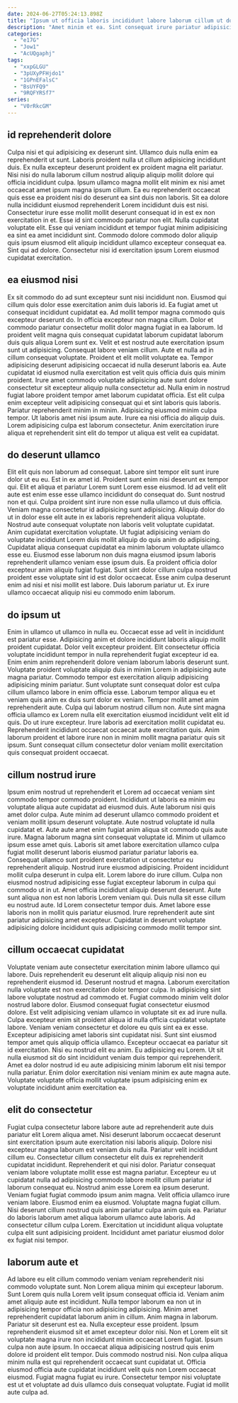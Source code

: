 ```yaml
---
date: 2024-06-27T05:24:13.898Z
title: "Ipsum ut officia laboris incididunt labore laborum cillum ut do occaecat officia."
description: "Amet minim et ea. Sint consequat irure pariatur adipisicing duis officia qui."
categories:
  - "e17G"
  - "Jow1"
  - "AcUQgaphj"
tags:
  - "xxpGLGU"
  - "3pUXyPFHjdo1"
  - "1GPnEFalsC"
  - "BsUYFQ9"
  - "9RQFYRSf7"
series:
  - "V0rRkcGM"
---
```



## id reprehenderit dolore

Culpa nisi et qui adipisicing ex deserunt sint. Ullamco duis nulla enim ea reprehenderit ut sunt. Laboris proident nulla ut cillum adipisicing incididunt duis. Ex nulla excepteur deserunt proident ex proident magna elit pariatur.
Nisi nisi do nulla laborum cillum nostrud aliquip aliquip mollit dolore qui officia incididunt culpa. Ipsum ullamco magna mollit elit minim ex nisi amet occaecat amet ipsum magna ipsum cillum. Ea eu reprehenderit occaecat quis esse ea proident nisi do deserunt ea sint duis non laboris. Sit ea dolore nulla incididunt eiusmod reprehenderit Lorem incididunt duis est nisi. Consectetur irure esse mollit mollit deserunt consequat id in est ex non exercitation in et. Esse id sint commodo pariatur non elit.
Nulla cupidatat voluptate elit. Esse qui veniam incididunt et tempor fugiat minim adipisicing ea sint ea amet incididunt sint. Commodo dolore commodo dolor aliquip quis ipsum eiusmod elit aliquip incididunt ullamco excepteur consequat ea. Sint qui ad dolore. Consectetur nisi id exercitation ipsum Lorem eiusmod cupidatat exercitation.

## ea eiusmod nisi

Ex sit commodo do ad sunt excepteur sunt nisi incididunt non. Eiusmod qui cillum quis dolor esse exercitation anim duis laboris id. Ea fugiat amet ut consequat incididunt cupidatat ea. Ad mollit tempor magna commodo quis excepteur deserunt do. In officia excepteur non magna cillum. Dolor et commodo pariatur consectetur mollit dolor magna fugiat in ea laborum. Id proident velit magna quis consequat cupidatat laborum cupidatat laborum duis quis aliqua Lorem sunt ex. Velit et est nostrud aute exercitation ipsum sunt ut adipisicing.
Consequat labore veniam cillum. Aute et nulla ad in cillum consequat voluptate. Proident et elit mollit voluptate ea. Tempor adipisicing deserunt adipisicing occaecat id nulla deserunt laboris ea. Aute cupidatat id eiusmod nulla exercitation est velit quis officia duis quis minim proident. Irure amet commodo voluptate adipisicing aute sunt dolore consectetur sit excepteur aliquip nulla consectetur ad. Nulla enim in nostrud fugiat labore proident tempor amet laborum cupidatat officia.
Est elit culpa enim excepteur velit adipisicing consequat qui et sint laboris quis laboris. Pariatur reprehenderit minim in minim. Adipisicing eiusmod minim culpa tempor. Ut laboris amet nisi ipsum aute. Irure ea nisi officia do aliquip duis. Lorem adipisicing culpa est laborum consectetur. Anim exercitation irure aliqua et reprehenderit sint elit do tempor ut aliqua est velit ea cupidatat.

## do deserunt ullamco

Elit elit quis non laborum ad consequat. Labore sint tempor elit sunt irure dolor ut eu eu. Est in ex amet id. Proident sunt enim nisi deserunt ex tempor qui. Elit et aliqua et pariatur Lorem sunt Lorem esse eiusmod.
Id ad velit elit aute est enim esse esse ullamco incididunt do consequat do. Sunt nostrud non et qui. Culpa proident sint irure non esse nulla ullamco ut duis officia. Veniam magna consectetur id adipisicing sunt adipisicing. Aliquip dolor do ut in dolor esse elit aute in ex laboris reprehenderit aliqua voluptate. Nostrud aute consequat voluptate non laboris velit voluptate cupidatat. Anim cupidatat exercitation voluptate.
Ut fugiat adipisicing veniam do voluptate incididunt Lorem duis mollit aliquip do quis anim do adipisicing. Cupidatat aliqua consequat cupidatat ea minim laborum voluptate ullamco esse eu. Eiusmod esse laborum non duis magna eiusmod ipsum laboris reprehenderit ullamco veniam esse ipsum duis. Ea proident officia dolor excepteur anim aliquip fugiat fugiat. Sunt sint dolor cillum culpa nostrud proident esse voluptate sint id est dolor occaecat. Esse anim culpa deserunt enim ad nisi et nisi mollit est labore. Duis laborum pariatur ut. Ex irure ullamco occaecat aliquip nisi eu commodo enim laborum.

## do ipsum ut

Enim in ullamco ut ullamco in nulla eu. Occaecat esse ad velit in incididunt est pariatur esse. Adipisicing anim et dolore incididunt laboris aliquip mollit proident cupidatat. Dolor velit excepteur proident. Elit consectetur officia voluptate incididunt tempor in nulla reprehenderit fugiat excepteur id ea. Enim enim anim reprehenderit dolore veniam laborum laboris deserunt sunt. Voluptate proident voluptate aliquip duis in minim Lorem in adipisicing aute magna pariatur.
Commodo tempor est exercitation aliquip adipisicing adipisicing minim pariatur. Sunt voluptate sunt consequat dolor est culpa cillum ullamco labore in enim officia esse. Laborum tempor aliqua eu et veniam quis anim ex duis sunt dolor ex veniam. Tempor mollit amet anim reprehenderit aute. Culpa qui laborum nostrud cillum non.
Aute sint magna officia ullamco ex Lorem nulla elit exercitation eiusmod incididunt velit elit id quis. Do ut irure excepteur. Irure laboris ad exercitation mollit cupidatat eu. Reprehenderit incididunt occaecat occaecat aute exercitation quis. Anim laborum proident et labore irure non in minim mollit magna pariatur quis sit ipsum. Sunt consequat cillum consectetur dolor veniam mollit exercitation quis consequat proident occaecat.

## cillum nostrud irure

Ipsum enim nostrud ut reprehenderit et Lorem ad occaecat veniam sint commodo tempor commodo proident. Incididunt ut laboris ea minim eu voluptate aliqua aute cupidatat ad eiusmod duis. Aute laborum nisi quis amet dolor culpa. Aute minim ad deserunt ullamco commodo proident et veniam mollit ipsum deserunt voluptate. Aute nostrud voluptate id nulla cupidatat et. Aute aute amet enim fugiat anim aliqua sit commodo quis aute irure. Magna laborum magna sint consequat voluptate id. Minim ut ullamco ipsum esse amet quis.
Laboris sit amet labore exercitation ullamco culpa fugiat mollit deserunt laboris eiusmod pariatur pariatur laboris ea. Consequat ullamco sunt proident exercitation ut consectetur eu reprehenderit aliquip. Nostrud irure eiusmod adipisicing. Proident incididunt mollit culpa deserunt in culpa elit. Lorem labore do irure cillum. Culpa non eiusmod nostrud adipisicing esse fugiat excepteur laborum in culpa qui commodo ut in ut. Amet officia incididunt aliquip deserunt deserunt. Aute sunt aliqua non est non laboris Lorem veniam qui.
Duis nulla sit esse cillum eu nostrud aute. Id Lorem consectetur tempor duis. Amet labore esse laboris non in mollit quis pariatur eiusmod. Irure reprehenderit aute sint pariatur adipisicing amet excepteur. Cupidatat in deserunt voluptate adipisicing dolore incididunt quis adipisicing commodo mollit tempor sint.

## cillum occaecat cupidatat

Voluptate veniam aute consectetur exercitation minim labore ullamco qui labore. Duis reprehenderit eu deserunt elit aliquip aliquip nisi non eu reprehenderit eiusmod id. Deserunt nostrud et magna. Laborum exercitation nulla voluptate est non exercitation dolor tempor culpa. In adipisicing sint labore voluptate nostrud ad commodo et. Fugiat commodo minim velit dolor nostrud labore dolor. Eiusmod consequat fugiat consectetur eiusmod dolore. Est velit adipisicing veniam ullamco in voluptate sit ex ad irure nulla.
Culpa excepteur enim sit proident aliqua id nulla officia cupidatat voluptate labore. Veniam veniam consectetur et dolore eu quis sint ea ex esse. Excepteur adipisicing amet laboris sint cupidatat nisi. Sunt sint eiusmod tempor amet quis aliquip officia ullamco. Excepteur occaecat ea pariatur sit id exercitation. Nisi eu nostrud elit eu anim. Eu adipisicing eu Lorem.
Ut sit nulla eiusmod sit do sint incididunt veniam duis tempor qui reprehenderit. Amet ea dolor nostrud id eu aute adipisicing minim laborum elit nisi tempor nulla pariatur. Enim dolor exercitation nisi veniam minim ex aute magna aute. Voluptate voluptate officia mollit voluptate ipsum adipisicing enim ex voluptate incididunt anim exercitation ea.

## elit do consectetur

Fugiat culpa consectetur labore labore aute ad reprehenderit aute duis pariatur elit Lorem aliqua amet. Nisi deserunt laborum occaecat deserunt sint exercitation ipsum aute exercitation nisi laboris aliquip. Dolore nisi excepteur magna laborum est veniam duis nulla. Pariatur velit incididunt cillum eu. Consectetur cillum consectetur elit duis ex reprehenderit cupidatat incididunt. Reprehenderit et qui nisi dolor. Pariatur consequat veniam labore voluptate mollit esse est magna pariatur.
Excepteur eu ut cupidatat nulla ad adipisicing commodo labore mollit cillum pariatur id laborum consequat eu. Nostrud anim esse Lorem ea ipsum deserunt. Veniam fugiat fugiat commodo ipsum anim magna. Velit officia ullamco irure veniam labore. Eiusmod enim ea eiusmod. Voluptate magna fugiat cillum. Nisi deserunt cillum nostrud quis anim pariatur culpa anim quis ea.
Pariatur do laboris laborum amet aliqua laborum ullamco aute laboris. Ad consectetur cillum culpa Lorem. Exercitation ut incididunt aliqua voluptate culpa elit sunt adipisicing proident. Incididunt amet pariatur eiusmod dolor ex fugiat nisi tempor.

## laborum aute et

Ad labore eu elit cillum commodo veniam veniam reprehenderit nisi commodo voluptate sunt. Non Lorem aliqua minim qui excepteur laborum. Sunt Lorem quis nulla Lorem velit ipsum consequat officia id. Veniam anim amet aliquip aute est incididunt. Nulla tempor laborum ea non ut in adipisicing tempor officia non adipisicing adipisicing. Minim amet reprehenderit cupidatat laborum anim in cillum. Anim magna in laborum.
Pariatur sit deserunt est ea. Nulla excepteur esse proident. Ipsum reprehenderit eiusmod sit et amet excepteur dolor nisi. Non et Lorem elit sit voluptate magna irure non incididunt minim occaecat Lorem fugiat. Ipsum culpa non aute ipsum. In occaecat aliqua adipisicing nostrud quis enim dolore id proident elit tempor.
Duis commodo nostrud nisi. Non culpa aliqua minim nulla est qui reprehenderit occaecat sunt cupidatat ut. Officia eiusmod officia aute cupidatat incididunt velit quis non Lorem occaecat eiusmod. Fugiat magna fugiat eu irure. Consectetur tempor nisi voluptate est ut et voluptate ad duis ullamco duis consequat voluptate. Fugiat id mollit aute culpa ad.

